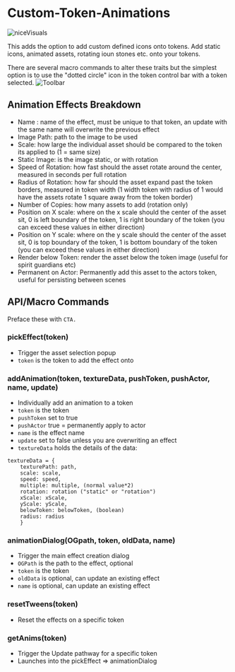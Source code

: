 # Custom-Token-Animations

![niceVisuals](https://github.com/kandashi/Custom-Token-Animations/blob/main/CTA%20full.gif?raw=true)

This adds the option to add custom defined icons onto tokens. Add static icons, animated assets, rotating ioun stones etc. onto your tokens. 

There are several macro commands to alter these traits but the simplest option is to use the "dotted circle" icon in the token control bar with a token selected.
![Toolbar](https://github.com/kandashi/Custom-Token-Animations/blob/main/cta%20demo.PNG?raw=true)

## Animation Effects Breakdown
- Name : name of the effect, must be unique to that token, an update with the same name will overwrite the previous effect
- Image Path: path to the image to be used
- Scale: how large the individual asset should be compared to the token its applied to (1 = same size)
- Static Image: is the image static, or with rotation
- Speed of Rotation: how fast should the asset rotate around the center, measured in seconds per full rotation
- Radius of Rotation: how far should the asset expand past the token borders, measured in token width (1 width token with radius of 1 would have the assets rotate 1 square away from the token border)
- Number of Copies: how many assets to add (rotation only)
- Position on X scale: where on the x scale should the center of the asset sit, 0 is left boundary of the token, 1 is right boundary of the token (you can exceed these values in either direction)
- Position on Y scale: where on the y scale should the center of the asset sit, 0 is top boundary of the token, 1 is bottom boundary of the token (you can exceed these values in either direction)
- Render below Token: render the asset below the token image (useful for spirit guardians etc)
- Permanent on Actor: Permanently add this asset to the actors token, useful for persisting between scenes

## API/Macro Commands
Preface these with `CTA.` 
### pickEffect(token)
- Trigger the asset selection popup
- `token` is the token to add the effect onto

### addAnimation(token, textureData, pushToken, pushActor, name, update)
- Individually add an animation to a token
- `token` is the token 
- `pushToken` set to true
- `pushActor` true = permanently apply to actor
- `name` is the effect name
- `update` set to false unless you are overwriting an effect
- `textureData` holds the details of the data:
```
textureData = {
    texturePath: path,
    scale: scale,
    speed: speed,
    multiple: multiple, (normal value*2)
    rotation: rotation ("static" or "rotation")
    xScale: xScale,
    yScale: yScale,
    belowToken: belowToken, (boolean)
    radius: radius 
    }
```

### animationDialog(OGpath, token, oldData, name)
- Trigger the main effect creation dialog
- `OGPath` is the path to the effect, optional
- `token` is the token 
- `oldData` is optional, can update an existing effect
- `name` is optional, can update an existing effect

### resetTweens(token)
- Reset the effects on a specific token

### getAnims(token)
- Trigger the Update pathway for a specific token
- Launches into the pickEffect => animationDialog
